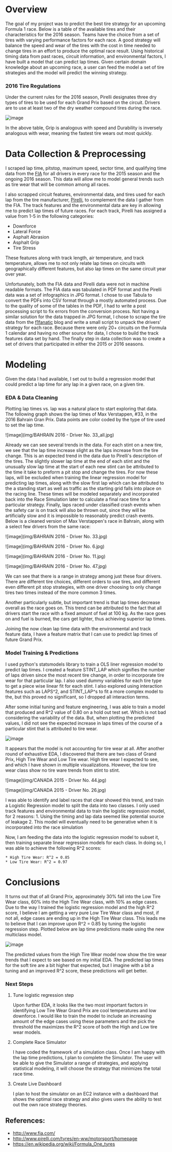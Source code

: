 # Overview

The goal of my project was to predict the best tire strategy for an upcoming Formula 1 race. Below is a table of the available tires and their characteristics for the 2016 season. Teams have the choice from a set of tires with varying performance factors for each race. A good strategy will balance the speed and wear of the tires with the cost in time needed to change tires in an effort to produce the optimal race result. Using historical timing data from past races, circuit information, and environmental factors, I have built a model that can predict lap times. Given certain domain knowledge about an upcoming race, a user can feed the model a set of tire strategies and the model will predict the winning strategy.

### 2016 Tire Regulations

Under the current rules for the 2016 season, Pirelli designates three dry types of tires to be used for each Grand Prix based on the circuit. Drivers are to use at least two of the dry weather compound tires during the race.  

![image](img/tire_table.png)

In the above table, Grip is analogous with speed and Durability is inversely analogous with wear, meaning the fastest tire wears out most quickly.  

# Data Collection & Preprocessing

I scraped lap time, pitstop, maximum speed, sector time, and qualifying time data from the [FIA](http://www.fia.com/events/fia-formula-one-world-championship/season-2016/2016-fia-formula-one-world-championship) for all drivers in every race for the 2015 season and the ongoing 2016 season.  This data will allow me to model general trends such as tire wear that will be common among all races.  

I also scrapped circuit features, environmental data, and tires used for each lap from the tire manufacturer, [Pirelli](http://www.pirelli.com/tires/en-us/motorsport/formula-one/tire-range), to complement the data I gather from the FIA. The track features and the environmental data are key in allowing me to predict lap times of future races. For each track, Pirelli has assigned a value from 1-5 in the following categories:
* Downforce
* Lateral Force
* Asphalt Abrasion
* Asphalt Grip
* Tire Stress

 These features along with track length, air temperature, and track temperature, allows me to not only relate lap times on circuits with geographically different features, but also lap times on the same circuit year over year.

Unfortunately, both the FIA data and Pirelli data were not in machine readable formats.  The FIA data was tabulated in PDF format and the Pirelli data was a set of infographics in JPG format. I chose to use Tabula to convert the PDFs into CSV format through a mostly automated process. Due to the quality of some of the tables in the PDF, I had to write a post processing script to fix errors from the conversion process.  Not having a similar solution for the data trapped in JPG format, I chose to scrape the tire data from the [f1fanatic](http://www.f1fanatic.co.uk/2016/04/03/2016-bahrain-grand-prix-tyre-strategies-and-pit-stops/) blog and write a small script to unpack the drivers' strategy for each race. Because there were only 20+ circuits on the Formula 1 calendar and having no other source for data, I chose to build the track features data set by hand. The finally step in data collection was to create a set of drivers that participated in either the 2015 or 2016 seasons.

# Modeling

Given the data I had available, I set out to build a regression model that could predict a lap time for any lap in a given race, on a given tire.

### EDA & Data Cleaning

Plotting lap times vs. lap was a natural place to start exploring that data. The following graph shows the lap times of Max Verstappen, \#33, in the 2016 Bahrain Gran Prix. Data points are color coded by the type of tire used to set the lap time.

![image](img/BAHRAIN 2016 - Driver No. 33_all.jpg)

Already we can see several trends in the data. For each stint on a new tire, we see that the lap time increase slight as the laps increase from the tire change. This is an expected trend in the data due to Pirelli's description of the tires. The slightly slower lap time at the end of each stint and the unusually slow lap time at the start of each new stint can be attributed to the time it take to preform a pit stop and change the tires.  For now these laps, will be excluded when training the linear regression model for predicting lap times, along with the slow first lap which can be attributed to the a standing start as well as traffic as the starting grid falls into place on the racing line.  These times will be modeled separately and incorporated back into the Race Simulation later to calculate a final race time for a particular strategy. Finally, laps raced under classified crash events when the safety car is on track will also be thrown out, since they will be artificially slow and it is impossible to reasonably predict crash events.  Below is a cleaned version of Max Verstappen's race in Bahrain, along with a select few drivers from the same race:

![image](img/BAHRAIN 2016 - Driver No. 33.jpg)

![image](img/BAHRAIN 2016 - Driver No. 6.jpg)

![image](img/BAHRAIN 2016 - Driver No. 11.jpg)

![image](img/BAHRAIN 2016 - Driver No. 47.jpg)

We can see that there is a range in strategy among just these four drivers. There are different tire choices, different orders to use tires, and different even different pit stop strategies, with one driver choosing to only change tires two times instead of the more common 3 times.

Another particularly subtle, but important trend is that lap times decrease overall as the race goes on.  This trend can be attributed to the fact that all drivers start the race with a fixed amount of fuel at 100 kg.  As the race goes on and fuel is burned, the cars get lighter, thus achieving superior lap times.  

Joining the now clean lap time data with the environmental and track feature data, I have a feature matrix that I can use to predict lap times of future Grand Prix.

### Model Training & Predictions

I used python's statsmodels library to train a OLS liner regression model to predict lap times.  I created a feature STINT_LAP which signifies the number of laps driven since the most recent tire change, in order to incorporate tire wear for that particular lap.  I also used dummy variables for each tire type to get a piece wise linear fit for each stint.  I also explored using interaction features such as LAPS^2, and STINT_LAP^s to fit a more complex model to the, but this proved no significant, so I dropped all interaction terms.

After some initial tuning and feature engineering, I was able to train a model that produced and R^2 value of 0.80 on a hold out test set. Which is not bad considering the variability of the data.  But, when plotting the predicted values, I did not see the expected increase in laps times of the course of a particular stint that is attributed to tire wear.

![image](img/Pred_Driver_33_single.jpg)

It appears that the model is not accounting for tire wear at all.  After another round of exhaustive EDA, I discovered that there are two class of Grand Prix, High Tire Wear and Low Tire wear.  High tire wear I expected to see, and which I have shown in multiple visualizations. However, the low tire wear class show no tire ware trends from stint to stint.

![image](img/CANADA 2015 - Driver No. 44.jpg)

![image](img/CANADA 2015 - Driver No. 26.jpg)

I was able to identify and label races that clear showed this trend, and train a Logistic Regression model to split the data into two classes.  I only used track features and environmental data to train the logistic regression model, for 2 reasons:
    1. Using the timing and lap data seemed like potential source of leakage
    2. This model will eventually need to be generative when it is incorporated into the race simulation

Now, I am feeding the data into the logistic regression model to subset it, then training separate linear regression models for each class. In doing so, I was able to achieve the following R^2 scores:

    * High Tire Wear: R^2 = 0.85
    * Low Tire Wear: R^2 = 0.97

# Conclusions

It turns out that of all Grand Prix, approximately 30%  fall into the Low Tire Wear class, 60% into the High Tire Wear class, with 10% as edge cases.  Due to the way I trained the logistic regression model and the high R^2 score, I believe I am getting a very pure Low Tire Wear class and most, if not all, edge cases are ending up in the High Tire Wear class. This leads me to believe that I can improve upon R^2 = 0.85 by tuning the logistic regression step.  Plotted below are lap time predictions made using the new multiclass model.

![image](img/Pred_Driver_33_high.jpg)

The predicted values from the High Tire Wear model now show the tire wear trends that I expect to see based on my initial EDA.  The predicted lap times for the soft tire are a bit higher that expected, but I imagine with a bit a tuning and an improved R^2 score, these predictions will get better.

### Next Steps

1. Tune logistic regression step  

   Upon further EDA, it looks like the two most important factors in identifying Low Tire Wear Grand Prix are cool temperatures and low downforce. I would like to train the model to include an increasing amount of the edge cases using these parameters and the pick the threshold the maximizes the R^2 score of both the High and Low tire wear models.

2. Complete Race Simulator

   I have coded the framework of a simulation class.  Once I am happy with the lap time predictions, I plan to complete the Simulator.  The user will be able to give the Simulator a range of strategies, and applying statistical modeling, it will choose the strategy that minimizes the total race time.

3. Create Live Dashboard

   I plan to host the simulator on an EC2 instance with a dashboard that shows the optimal race strategy and also gives users the ability to test out the own race strategy theories.

## References:
* http://www.fia.com/
* http://www.pirelli.com/tyres/en-ww/motorsport/homepage
* https://en.wikipedia.org/wiki/Formula_One_tyres
